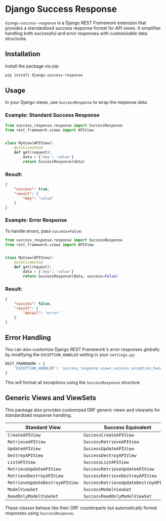 # Django Success Response

`django-success-response` is a Django REST Framework extension that provides a standardized success response format for API views. It simplifies handling both successful and error responses with customizable data structures.

## Installation

Install the package via pip:

```bash
pip install django-success-response
```

## Usage

In your Django views, use `SuccessResponse` to wrap the response data.

### Example: Standard Success Response

```python
from success_response.response import SuccessResponse
from rest_framework.views import APIView


class MyView(APIView):
    @staticmethod
    def get(request):
        data = {'key': 'value'}
        return SuccessResponse(data)
```

### Result:

```json
{
    "success": true,
    "result": {
        "key": "value"
    }
}
```

### Example: Error Response

To handle errors, pass `success=False`:

```python
from success_response.response import SuccessResponse
from rest_framework.views import APIView


class MyView(APIView):
    @staticmethod
    def get(request):
        data = {'key': 'value'}
        return SuccessResponse(data, success=False)
```

### Result:

```json
{
    "success": false,
    "result": {
        "detail": "error"
    }
}
```

## Error Handling

You can also customize Django REST Framework's error responses globally by modifying the `EXCEPTION_HANDLER` setting in your `settings.py`:

```python
REST_FRAMEWORK = {
    'EXCEPTION_HANDLER': 'success_response.views.success_exception_handler'
}
```

This will format all exceptions using the `SuccessResponse` structure.

## Generic Views and ViewSets

This package also provides customized DRF generic views and viewsets for standardized response handling.

| Standard View                  | Success Equivalent                     |
|--------------------------------|---------------------------------------|
| `CreateAPIView`                | `SuccessCreateAPIView`                |
| `RetrieveAPIView`              | `SuccessRetrieveAPIView`              |
| `UpdateAPIView`                | `SuccessUpdateAPIView`                |
| `DestroyAPIView`               | `SuccessDestroyAPIView`               |
| `ListAPIView`                  | `SuccessListAPIView`                  |
| `RetrieveUpdateAPIView`        | `SuccessRetrieveUpdateAPIView`        |
| `RetrieveDestroyAPIView`       | `SuccessRetrieveDestroyAPIView`       |
| `RetrieveUpdateDestroyAPIView` | `SuccessRetrieveUpdateDestroyAPIView` |
| `ModelViewSet`                 | `SuccessModelViewSet`                 |
| `ReadOnlyModelViewSet`         | `SuccessReadOnlyModelViewSet`         |

These classes behave like their DRF counterparts but automatically format responses using `SuccessResponse`.
